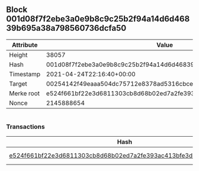 ## Block 001d08f7f2ebe3a0e9b8c9c25b2f94a14d6d46839b695a38a798560736dcfa50

Attribute | Value
--- | ---
Height | 38057
Hash | 001d08f7f2ebe3a0e9b8c9c25b2f94a14d6d46839b695a38a798560736dcfa50
Timestamp | 2021-04-24T22:16:40+00:00
Target | 00254142f49eaaa504dc75712e8378ad5316cbcead634704b3734b6271167cc4
Merke root | e524f661bf22e3d6811303cb8d68b02ed7a2fe393ac413bfe3d038096943fba1
Nonce | 2145888654

```

```

### Transactions

Hash | Amount
--- | ---
[e524f661bf22e3d6811303cb8d68b02ed7a2fe393ac413bfe3d038096943fba1](e524f661bf22e3d6811303cb8d68b02ed7a2fe393ac413bfe3d038096943fba1.md) | 10.00000000 SKEPTI 

